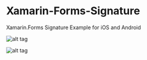 # Xamarin-Forms-Signature
Xamarin.Forms Signature Example for iOS and Android

![alt tag](https://media.giphy.com/media/QmbeGeRYoODfi/giphy.gif)

![alt tag](https://media.giphy.com/media/th42HYxtZFV3W/giphy.gif)
